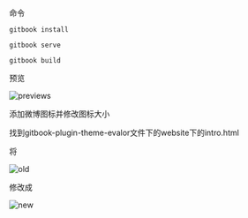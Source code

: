 
命令

`gitbook install`

`gitbook serve`

`gitbook build`

预览

![previews](http://media.servejs.com/gitbook-cli/gitbook-cli.png)

添加微博图标并修改图标大小

找到gitbook-plugin-theme-evalor文件下的website下的intro.html

将

![old](http://media.servejs.com/gitbook-cli/old.png)

修改成

![new](http://media.servejs.com/gitbook-cli/old.png)
